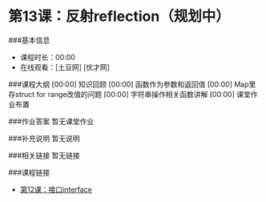 第13课：反射reflection（规划中）
==========================

###基本信息
- 课程时长：00:00
- 在线观看：[土豆网] [优才网]

###课程大纲
	[00:00] 知识回顾
	[00:00] 函数作为参数和返回值
	[00:00] Map里存struct for range改值的问题
	[00:00] 字符串操作相关函数讲解
	[00:00] 课堂作业布置
	
###作业答案
暂无课堂作业

###补充说明
暂无说明

###相关链接
暂无链接

###课程链接
- [第12课：接口interface](lecture12.md)